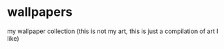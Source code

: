 # wallpapers
my wallpaper collection (this is not my art, this is just a compilation of art I like)

